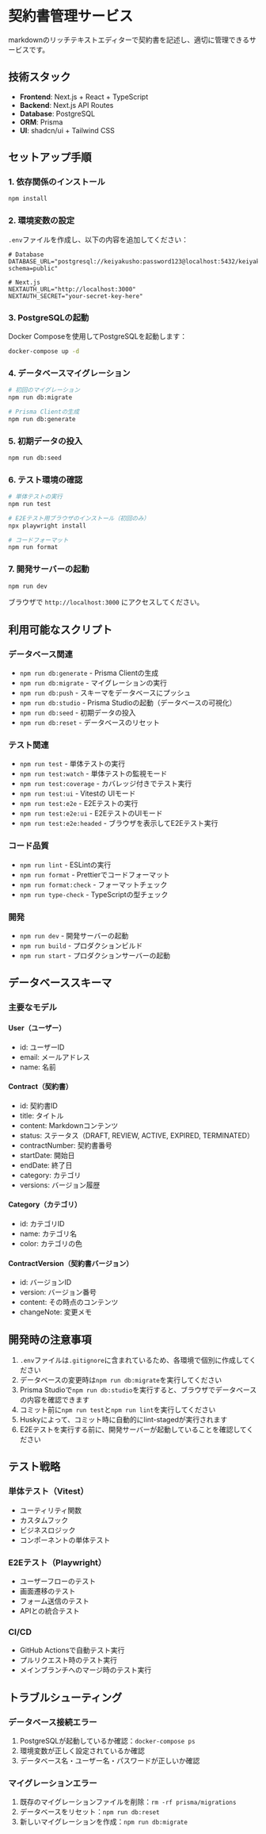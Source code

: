 # 契約書管理サービス

markdownのリッチテキストエディターで契約書を記述し、適切に管理できるサービスです。

## 技術スタック

- **Frontend**: Next.js + React + TypeScript
- **Backend**: Next.js API Routes
- **Database**: PostgreSQL
- **ORM**: Prisma
- **UI**: shadcn/ui + Tailwind CSS

## セットアップ手順

### 1. 依存関係のインストール

```bash
npm install
```

### 2. 環境変数の設定

`.env`ファイルを作成し、以下の内容を追加してください：

```env
# Database
DATABASE_URL="postgresql://keiyakusho:password123@localhost:5432/keiyakusho_db?schema=public"

# Next.js
NEXTAUTH_URL="http://localhost:3000"
NEXTAUTH_SECRET="your-secret-key-here"
```

### 3. PostgreSQLの起動

Docker Composeを使用してPostgreSQLを起動します：

```bash
docker-compose up -d
```

### 4. データベースマイグレーション

```bash
# 初回のマイグレーション
npm run db:migrate

# Prisma Clientの生成
npm run db:generate
```

### 5. 初期データの投入

```bash
npm run db:seed
```

### 6. テスト環境の確認

```bash
# 単体テストの実行
npm run test

# E2Eテスト用ブラウザのインストール（初回のみ）
npx playwright install

# コードフォーマット
npm run format
```

### 7. 開発サーバーの起動

```bash
npm run dev
```

ブラウザで `http://localhost:3000` にアクセスしてください。

## 利用可能なスクリプト

### データベース関連

- `npm run db:generate` - Prisma Clientの生成
- `npm run db:migrate` - マイグレーションの実行
- `npm run db:push` - スキーマをデータベースにプッシュ
- `npm run db:studio` - Prisma Studioの起動（データベースの可視化）
- `npm run db:seed` - 初期データの投入
- `npm run db:reset` - データベースのリセット

### テスト関連

- `npm run test` - 単体テストの実行
- `npm run test:watch` - 単体テストの監視モード
- `npm run test:coverage` - カバレッジ付きでテスト実行
- `npm run test:ui` - Vitestの UIモード
- `npm run test:e2e` - E2Eテストの実行
- `npm run test:e2e:ui` - E2EテストのUIモード
- `npm run test:e2e:headed` - ブラウザを表示してE2Eテスト実行

### コード品質

- `npm run lint` - ESLintの実行
- `npm run format` - Prettierでコードフォーマット
- `npm run format:check` - フォーマットチェック
- `npm run type-check` - TypeScriptの型チェック

### 開発

- `npm run dev` - 開発サーバーの起動
- `npm run build` - プロダクションビルド
- `npm run start` - プロダクションサーバーの起動

## データベーススキーマ

### 主要なモデル

#### User（ユーザー）

- id: ユーザーID
- email: メールアドレス
- name: 名前

#### Contract（契約書）

- id: 契約書ID
- title: タイトル
- content: Markdownコンテンツ
- status: ステータス（DRAFT, REVIEW, ACTIVE, EXPIRED, TERMINATED）
- contractNumber: 契約書番号
- startDate: 開始日
- endDate: 終了日
- category: カテゴリ
- versions: バージョン履歴

#### Category（カテゴリ）

- id: カテゴリID
- name: カテゴリ名
- color: カテゴリの色

#### ContractVersion（契約書バージョン）

- id: バージョンID
- version: バージョン番号
- content: その時点のコンテンツ
- changeNote: 変更メモ

## 開発時の注意事項

1. `.env`ファイルは`.gitignore`に含まれているため、各環境で個別に作成してください
2. データベースの変更時は`npm run db:migrate`を実行してください
3. Prisma Studioで`npm run db:studio`を実行すると、ブラウザでデータベースの内容を確認できます
4. コミット前に`npm run test`と`npm run lint`を実行してください
5. Huskyによって、コミット時に自動的にlint-stagedが実行されます
6. E2Eテストを実行する前に、開発サーバーが起動していることを確認してください

## テスト戦略

### 単体テスト（Vitest）

- ユーティリティ関数
- カスタムフック
- ビジネスロジック
- コンポーネントの単体テスト

### E2Eテスト（Playwright）

- ユーザーフローのテスト
- 画面遷移のテスト
- フォーム送信のテスト
- APIとの統合テスト

### CI/CD

- GitHub Actionsで自動テスト実行
- プルリクエスト時のテスト実行
- メインブランチへのマージ時のテスト実行

## トラブルシューティング

### データベース接続エラー

1. PostgreSQLが起動しているか確認：`docker-compose ps`
2. 環境変数が正しく設定されているか確認
3. データベース名・ユーザー名・パスワードが正しいか確認

### マイグレーションエラー

1. 既存のマイグレーションファイルを削除：`rm -rf prisma/migrations`
2. データベースをリセット：`npm run db:reset`
3. 新しいマイグレーションを作成：`npm run db:migrate`
